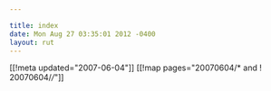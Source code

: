 ```yaml
---

title: index
date: Mon Aug 27 03:35:01 2012 -0400
layout: rut
---
```


[[!meta updated="2007-06-04"]]
[[!map pages="20070604/* and ! 20070604/*/*"]]
